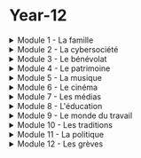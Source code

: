 # Year-12
<details>
  <summary>Module 1 - La famille</summary>
  <p>
  1.1: <a href="https://adaligand.github.io/Year-12/Famille/1.1aloud.html">Read aloud</a>&nbsp;<a href="https://adaligand.github.io/Year-12/Famille/1.1dictation.html">Dictation</a>&nbsp;<a href="https://adaligand.github.io/Year-12/">Reading</a>
  </p>
  <p>
    1.2: <a href="https://adaligand.github.io/Year-12/Famille/1.2aloud.html">Read aloud</a>&nbsp;<a href="https://adaligand.github.io/Year-12/Famille/1.2dictation.html">Dictation</a>&nbsp;<a href="https://adaligand.github.io/Year-12/">Reading</a>
  </p>
    <p>
    1.3: <a href="https://adaligand.github.io/Year-12/Famille/1.3aloud.html">Read aloud</a>&nbsp;<a href="https://adaligand.github.io/Year-12/Famille/1.3dictation.html">Dictation</a>&nbsp;<a href="https://adaligand.github.io/Year-12/">Reading</a>
  </p>
    <p>
    1.3.2: <a href="https://adaligand.github.io/Year-12/Famille/1.32aloud.html">Read aloud</a>&nbsp;<a href="https://adaligand.github.io/Year-12/Famille/1.32dictation.html">Dictation</a>&nbsp;<a href="https://adaligand.github.io/Year-12/">Reading</a>
  </p>
    <p>
    1.4: <a href="https://adaligand.github.io/Year-12/Famille/1.4aloud.html">Read aloud</a>&nbsp;<a href="https://adaligand.github.io/Year-12/Famille/1.4dictation.html">Dictation</a>&nbsp;<a href="https://adaligand.github.io/Year-12/">Reading</a>
  </p>
    <p>
    1.5: <a href="https://adaligand.github.io/Year-12/Famille/1.5aloud.html">Read aloud</a>&nbsp;<a href="https://adaligand.github.io/Year-12/Famille/1.5dictation.html">Dictation</a>&nbsp;<a href="https://adaligand.github.io/Year-12/">Reading</a>
  </p>
    <p>
    1.6: <a href="https://adaligand.github.io/Year-12/Famille/1.6aloud.html">Read aloud</a>&nbsp;<a href="https://adaligand.github.io/Year-12/Famille/1.6dictation.html">Dictation</a>&nbsp;<a href="https://adaligand.github.io/Year-12/">Reading</a>
  </p>
    <p>
    1.6.2: <a href="https://adaligand.github.io/Year-12/Famille/1.62aloud.html">Read aloud</a>&nbsp;<a href="https://adaligand.github.io/Year-12/Famille/1.62dictation.html">Dictation</a>&nbsp;<a href="https://adaligand.github.io/Year-12/">Reading</a>
  </p>
    <p>
    1.7: <a href="https://adaligand.github.io/Year-12/Famille/1.7aloud.html">Read aloud</a>&nbsp;<a href="https://adaligand.github.io/Year-12/Famille/1.7dictation.html">Dictation</a>&nbsp;<a href="https://adaligand.github.io/Year-12/">Reading</a>
  </p>
</details>

<details>
  <summary>Module 2 - La cybersociété</summary>
  <p>
   2.1: <a href="https://adaligand.github.io/Year-12/Cybersociete/2.1aloud.html">Read aloud</a>&nbsp;<a href="https://adaligand.github.io/Year-12/Cybersociete/2.1dict.html">Dictation</a>&nbsp;<a href="https://adaligand.github.io/Year-12/">Reading</a>
  </p>
  <p>
   2.2: <a href="https://adaligand.github.io/Year-12/Cybersociete/2.2aloud.html">Read aloud</a>&nbsp;<a href="https://adaligand.github.io/Year-12/Cybersociete/2.2dict.html">Dictation</a>&nbsp;<a href="https://adaligand.github.io/Year-12/">Reading</a>
  </p>
  2.2.2: <a href="https://adaligand.github.io/Year-12/Cybersociete/2.22aloud.html">Read aloud</a>&nbsp;<a href="https://adaligand.github.io/Year-12/Cybersociete/2.22dict.html">Dictation</a>&nbsp;<a href="https://adaligand.github.io/Year-12/">Reading</a>
   </p>
  <p>
  2.3: <a href="https://adaligand.github.io/Year-12/Cybersociete/2.3aloud.html">Read aloud</a>&nbsp;<a href="https://adaligand.github.io/Year-12/Cybersociete/2.3dict.html">Dictation</a>&nbsp;<a href="https://adaligand.github.io/Year-12/">Reading</a>
  </p>
   <p>
  2.3.2: <a href="https://adaligand.github.io/Year-12/Cybersociete/2.32aloud.html">Read aloud</a>&nbsp;<a href="https://adaligand.github.io/Year-12/Cybersociete/2.32dict.html">Dictation</a>&nbsp;<a href="https://adaligand.github.io/Year-12/">Reading</a>
  </p>
   <p>
  2.4: <a href="https://adaligand.github.io/Year-12/Cybersociete/2.4aloud.html">Read aloud</a>&nbsp;<a href="https://adaligand.github.io/Year-12/Cybersociete/2.4dict.html">Dictation</a>&nbsp;<a href="https://adaligand.github.io/Year-12/">Reading</a>
  </p>
   <p>
  2.4.2: <a href="https://adaligand.github.io/Year-12/Cybersociete/2.42aloud.html">Read aloud</a>&nbsp;<a href="https://adaligand.github.io/Year-12/Cybersociete/2.42dict.html">Dictation</a>&nbsp;<a href="https://adaligand.github.io/Year-12/">Reading</a>
  </p>
  </p>
</details>

<details>
  <summary>Module 3 - Le bénévolat</summary>
  <p>
  3.1: <a href="https://adaligand.github.io/Year-12/Benevolat/3.1aloud.html">Read aloud</a>&nbsp;<a href="https://adaligand.github.io/Year-12/Benevolat/3.1dict.html">Dictation</a>&nbsp;<a href="https://adaligand.github.io/Year-12/">Reading</a>
  </p>
  <p>
    3.2: <a href="https://adaligand.github.io/Year-12/Benevolat/3.2aloud.html">Read aloud</a>&nbsp;<a href="https://adaligand.github.io/Year-12/Benevolat/3.2dict.html">Dictation</a>&nbsp;<a href="https://adaligand.github.io/Year-12/">Reading</a>
  </p>
  <p>
  3.2.2: <a href="https://adaligand.github.io/Year-12/Benevolat/3.2.2aloud.html">Read aloud</a>&nbsp;<a href="https://adaligand.github.io/Year-12/Benevolat/3.22dict.html">Dictation</a>&nbsp;<a href="https://adaligand.github.io/Year-12/">Reading</a>
  </p>
  <p>
    3.3: <a href="https://adaligand.github.io/Year-12/Benevolat/3.3aloud.html">Read aloud</a>&nbsp;<a href="https://adaligand.github.io/Year-12/Benevolat/3.3dict.html">Dictation</a>&nbsp;<a href="https://adaligand.github.io/Year-12/">Reading</a>
  </p>
  <p>
  3.3.2: <a href="https://adaligand.github.io/Year-12/Benevolat/3.32aloud.html">Read aloud</a>&nbsp;<a href="https://adaligand.github.io/Year-12/Benevolat/3.32dict.html">Dictation</a>&nbsp;<a href="https://adaligand.github.io/Year-12/">Reading</a>
  </p>
  <p>
    3.4: <a href="https://adaligand.github.io/Year-12/Benevolat/3.4aloud.html">Read aloud</a>&nbsp;<a href="https://adaligand.github.io/Year-12/Benevolat/3.4dict.html">Dictation</a>&nbsp;<a href="https://adaligand.github.io/Year-12/">Reading</a>
  </p>
  <p>
    3.4.2: <a href="https://adaligand.github.io/Year-12/Benevolat/3.42aloud.html">Read aloud</a>&nbsp;<a href="https://adaligand.github.io/Year-12/Benevolat/3.42dict.html">Dictation</a>&nbsp;<a href="https://adaligand.github.io/Year-12/">Reading</a>
  </p>
</details>
<details>
  <summary>Module 4 - Le patrimoine</summary>
  <p>
   Les matières: <a href="https://adaligand.github.io/Year-12/">Read aloud</a>&nbsp;<a href="https://adaligand.github.io/Year-12/">Dictation</a>&nbsp;<a href="https://adaligand.github.io/Year-12/">Reading</a>
  </p>
  <p>
    L'heure: <a href="https://adaligand.github.io/Year-12/">Read aloud</a>&nbsp;<a href="https://adaligand.github.io/Year-12/">Dictation</a>&nbsp;<a href="https://adaligand.github.io/Year-12/">Reading</a>
  </p>
</details>
<details>
  <summary>Module 5 - La musique</summary>
  <p>
   Les matières: <a href="https://adaligand.github.io/Year-12/">Read aloud</a>&nbsp;<a href="https://adaligand.github.io/Year-12/">Dictation</a>&nbsp;<a href="https://adaligand.github.io/Year-12/">Reading</a>
  </p>
  <p>
    L'heure: <a href="https://adaligand.github.io/Year-12/">Read aloud</a>&nbsp;<a href="https://adaligand.github.io/Year-12/">Dictation</a>&nbsp;<a href="https://adaligand.github.io/Year-12/">Reading</a>
  </p>
</details>
<details>
  <summary>Module 6 - Le cinéma</summary>
  <p>
   Les matières: <a href="https://adaligand.github.io/Year-12/">Read aloud</a>&nbsp;<a href="https://adaligand.github.io/Year-12/">Dictation</a>&nbsp;<a href="https://adaligand.github.io/Year-12/">Reading</a>
  </p>
  <p>
    L'heure: <a href="https://adaligand.github.io/Year-12/">Read aloud</a>&nbsp;<a href="https://adaligand.github.io/Year-12/">Dictation</a>&nbsp;<a href="https://adaligand.github.io/Year-12/">Reading</a>
  </p>
</details>

<details>
  <summary>Module 7 - Les médias</summary>
  <p>
   Les matières: <a href="https://adaligand.github.io/Year-12/">Read aloud</a>&nbsp;<a href="https://adaligand.github.io/Year-12/">Dictation</a>&nbsp;<a href="https://adaligand.github.io/Year-12/">Reading</a>
  </p>
  <p>
    L'heure: <a href="https://adaligand.github.io/Year-12/">Read aloud</a>&nbsp;<a href="https://adaligand.github.io/Year-12/">Dictation</a>&nbsp;<a href="https://adaligand.github.io/Year-12/">Reading</a>
  </p>
</details>
<details>
  <summary>Module 8 - L'éducation</summary>
  <p>
   Les matières: <a href="https://adaligand.github.io/Year-12/">Read aloud</a>&nbsp;<a href="https://adaligand.github.io/Year-12/">Dictation</a>&nbsp;<a href="https://adaligand.github.io/Year-12/">Reading</a>
  </p>
  <p>
    L'heure: <a href="https://adaligand.github.io/Year-12/">Read aloud</a>&nbsp;<a href="https://adaligand.github.io/Year-12/">Dictation</a>&nbsp;<a href="https://adaligand.github.io/Year-12/">Reading</a>
  </p>
</details>
<details>
  <summary>Module 9 - Le monde du travail</summary>
  <p>
   Les matières: <a href="https://adaligand.github.io/Year-12/">Read aloud</a>&nbsp;<a href="https://adaligand.github.io/Year-12/">Dictation</a>&nbsp;<a href="https://adaligand.github.io/Year-12/">Reading</a>
  </p>
  <p>
    L'heure: <a href="https://adaligand.github.io/Year-12/">Read aloud</a>&nbsp;<a href="https://adaligand.github.io/Year-12/">Dictation</a>&nbsp;<a href="https://adaligand.github.io/Year-12/">Reading</a>
  </p>
</details>

<details>
  <summary>Module 10 - Les traditions</summary>
  <p>
   Les matières: <a href="https://adaligand.github.io/Year-12/">Read aloud</a>&nbsp;<a href="https://adaligand.github.io/Year-12/">Dictation</a>&nbsp;<a href="https://adaligand.github.io/Year-12/">Reading</a>
  </p>
  <p>
    L'heure: <a href="https://adaligand.github.io/Year-12/">Read aloud</a>&nbsp;<a href="https://adaligand.github.io/Year-12/">Dictation</a>&nbsp;<a href="https://adaligand.github.io/Year-12/">Reading</a>
  </p>
</details>
<details>
  <summary>Module 11 - La politique</summary>
  <p>
   Les matières: <a href="https://adaligand.github.io/Year-12/">Read aloud</a>&nbsp;<a href="https://adaligand.github.io/Year-12/">Dictation</a>&nbsp;<a href="https://adaligand.github.io/Year-12/">Reading</a>
  </p>
  <p>
    L'heure: <a href="https://adaligand.github.io/Year-12/">Read aloud</a>&nbsp;<a href="https://adaligand.github.io/Year-12/">Dictation</a>&nbsp;<a href="https://adaligand.github.io/Year-12/">Reading</a>
  </p>
</details>
<details>
  <summary>Module 12 - Les grèves</summary>
  <p>
   Les matières: <a href="https://adaligand.github.io/Year-12/">Read aloud</a>&nbsp;<a href="https://adaligand.github.io/Year-12/">Dictation</a>&nbsp;<a href="https://adaligand.github.io/Year-12/">Reading</a>
  </p>
  <p>
    L'heure: <a href="https://adaligand.github.io/Year-12/">Read aloud</a>&nbsp;<a href="https://adaligand.github.io/Year-12/">Dictation</a>&nbsp;<a href="https://adaligand.github.io/Year-12/">Reading</a>
  </p>
</details>

